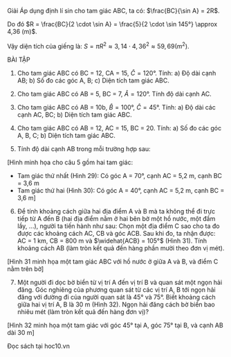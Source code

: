 Giải
Áp dụng định lí sin cho tam giác ABC, ta có: $\frac{BC}{\sin A} = 2R$.

Do đó $R = \frac{BC}{2 \cdot \sin A} = \frac{5}{2 \cdot \sin 145°} \approx 4,36 (m)$.

Vậy diện tích của giếng là: $S = \pi R^2 \approx 3,14 \cdot 4,36^2 \approx 59,69 (m^2)$.

BÀI TẬP

1. Cho tam giác ABC có BC = 12, CA = 15, $\hat{C} = 120°$. Tính:
   a) Độ dài cạnh AB;     b) Số đo các góc A, B;     c) Diện tích tam giác ABC.

2. Cho tam giác ABC có AB = 5, BC = 7, $\hat{A} = 120°$. Tính độ dài cạnh AC.

3. Cho tam giác ABC có AB = 10b, $\hat{B} = 100°$, $\hat{C} = 45°$. Tính:
   a) Độ dài các cạnh AC, BC;                b) Diện tích tam giác ABC.

4. Cho tam giác ABC có AB = 12, AC = 15, BC = 20. Tính:
   a) Số đo các góc A, B, C;                 b) Diện tích tam giác ABC.

5. Tính độ dài cạnh AB trong mỗi trường hợp sau:

[Hình minh họa cho câu 5 gồm hai tam giác:
- Tam giác thứ nhất (Hình 29): Có góc A = 70°, cạnh AC = 5,2 m, cạnh BC = 3,6 m
- Tam giác thứ hai (Hình 30): Có góc A = 40°, cạnh AC = 5,2 m, cạnh BC = 3,6 m]

6. Để tính khoảng cách giữa hai địa điểm A và B mà ta không thể đi trực tiếp từ A đến B (hai địa điểm nằm ở hai bên bờ một hồ nước, một đầm lầy, ...), người ta tiến hành như sau: Chọn một địa điểm C sao cho ta đo được các khoảng cách AC, CB và góc ACB. Sau khi đo, ta nhận được: AC = 1 km, CB = 800 m và $\widehat{ACB} = 105°$ (Hình 31). Tính khoảng cách AB (làm tròn kết quả đến hàng phần mười theo đơn vị mét).

[Hình 31 minh họa một tam giác ABC với hồ nước ở giữa A và B, và điểm C nằm trên bờ]

7. Một người đi dọc bờ biển từ vị trí A đến vị trí B và quan sát một ngọn hải đăng. Góc nghiêng của phương quan sát từ các vị trí A, B tới ngọn hải đăng với đường đi của người quan sát là 45° và 75°. Biết khoảng cách giữa hai vị trí A, B là 30 m (Hình 32). Ngọn hải đăng cách bờ biển bao nhiêu mét (làm tròn kết quả đến hàng đơn vị)?

[Hình 32 minh họa một tam giác với góc 45° tại A, góc 75° tại B, và cạnh AB dài 30 m]

Đọc sách tại hoc10.vn